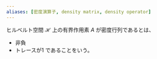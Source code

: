 ```yaml
---
aliases: [密度演算子, density matrix, density operator]
---
```


ヒルベルト空間 $\mathcal{H}$ 上の有界作用素 $A$ が密度行列であるとは、
- 非負
- トレースが1
であることをいう。